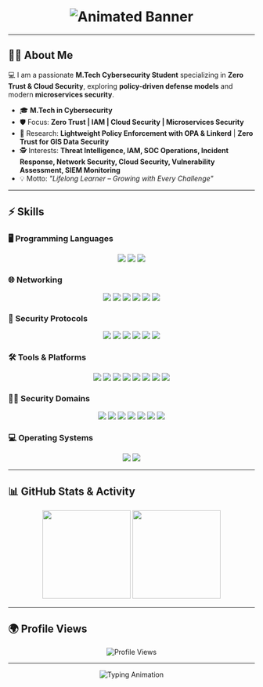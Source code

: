 <!-- 🌐 Cybersecurity Profile Header -->
<h1 align="center">
  <img src="https://capsule-render.vercel.app/api?type=waving&color=00F7FF&height=200&section=header&text=M.Tech%20Cybersecurity%20Student&fontSize=60&fontColor=ffffff&animation=fadeIn&fontAlignY=35" alt="Animated Banner">
</h1>

---

## 👨‍🚀 About Me  

💻 I am a passionate **M.Tech Cybersecurity Student** specializing in **Zero Trust & Cloud Security**, exploring **policy-driven defense models** and modern **microservices security**.  

- 🎓 **M.Tech in Cybersecurity** 
- 🛡️ Focus: **Zero Trust | IAM | Cloud Security | Microservices Security**  
- 🔬 Research: **Lightweight Policy Enforcement with OPA & Linkerd** | **Zero Trust for GIS Data Security**  
- 🕵️ Interests: **Threat Intelligence, IAM, SOC Operations, Incident Response, Network Security, Cloud Security, Vulnerability Assessment, SIEM Monitoring**  
- 💡 Motto: *"Lifelong Learner – Growing with Every Challenge"*  

---

## ⚡ Skills  

### 🖥️ Programming Languages  
<p align="center">
  <img src="https://img.shields.io/badge/Python-3776AB?style=for-the-badge&logo=python&logoColor=white"/>
  <img src="https://img.shields.io/badge/SQL-336791?style=for-the-badge&logo=postgresql&logoColor=white"/>
  <img src="https://img.shields.io/badge/Bash-4EAA25?style=for-the-badge&logo=gnu-bash&logoColor=white"/>
</p>

### 🌐 Networking  
<p align="center">
  <img src="https://img.shields.io/badge/TCP%2FIP-FF6F00?style=for-the-badge&logo=cisco&logoColor=white"/>
  <img src="https://img.shields.io/badge/DNS-0052CC?style=for-the-badge&logo=cloudflare&logoColor=white"/>
  <img src="https://img.shields.io/badge/VPN-0078D7?style=for-the-badge&logo=protonvpn&logoColor=white"/>
  <img src="https://img.shields.io/badge/Firewalls-E34F26?style=for-the-badge&logo=palo-alto-networks&logoColor=white"/>
  <img src="https://img.shields.io/badge/Routing-02569B?style=for-the-badge&logo=cisco&logoColor=white"/>
  <img src="https://img.shields.io/badge/Switching-00BFFF?style=for-the-badge&logo=junipernetworks&logoColor=white"/>
</p>

### 🔑 Security Protocols  
<p align="center">
  <img src="https://img.shields.io/badge/SSL%2FTLS-8A2BE2?style=for-the-badge&logo=letsencrypt&logoColor=white"/>
  <img src="https://img.shields.io/badge/mTLS-9400D3?style=for-the-badge&logo=letsencrypt&logoColor=white"/>
  <img src="https://img.shields.io/badge/IPSec-1E90FF?style=for-the-badge&logo=fortinet&logoColor=white"/>
  <img src="https://img.shields.io/badge/OAuth2-EB5424?style=for-the-badge&logo=oauth&logoColor=white"/>
  <img src="https://img.shields.io/badge/OpenID%20Connect-4285F4?style=for-the-badge&logo=openid&logoColor=white"/>
  <img src="https://img.shields.io/badge/SAML-0052CC?style=for-the-badge&logo=atlassian&logoColor=white"/>
</p>

### 🛠️ Tools & Platforms  
<p align="center">
  <img src="https://img.shields.io/badge/Burp%20Suite-FF6C37?style=for-the-badge&logo=burp-suite&logoColor=white"/>
  <img src="https://img.shields.io/badge/Wireshark-1679A7?style=for-the-badge&logo=wireshark&logoColor=white"/>
  <img src="https://img.shields.io/badge/Metasploit-00BFFF?style=for-the-badge&logo=metasploit&logoColor=white"/>
  <img src="https://img.shields.io/badge/Nessus-00ADEF?style=for-the-badge&logo=tenable&logoColor=white"/>
  <img src="https://img.shields.io/badge/Splunk-000000?style=for-the-badge&logo=splunk&logoColor=white"/>
  <img src="https://img.shields.io/badge/Okta-1F5FFF?style=for-the-badge&logo=okta&logoColor=white"/>
  <img src="https://img.shields.io/badge/AWS-FF9900?style=for-the-badge&logo=amazonaws&logoColor=white"/>
  <img src="https://img.shields.io/badge/IBM%20Cloud-1261FE?style=for-the-badge&logo=ibmcloud&logoColor=white"/>
</p>

### 🏴‍☠️ Security Domains  
<p align="center">
  <img src="https://img.shields.io/badge/Network%20Security-0A66C2?style=for-the-badge&logo=cisco&logoColor=white"/>
  <img src="https://img.shields.io/badge/Cloud%20Security-4285F4?style=for-the-badge&logo=googlecloud&logoColor=white"/>
  <img src="https://img.shields.io/badge/IAM-FF6F00?style=for-the-badge&logo=auth0&logoColor=white"/>
  <img src="https://img.shields.io/badge/SOC%20Operations-000000?style=for-the-badge&logo=siemens&logoColor=white"/>
  <img src="https://img.shields.io/badge/Incident%20Response-FF0000?style=for-the-badge&logo=datadog&logoColor=white"/>
  <img src="https://img.shields.io/badge/Vulnerability%20Assessment-FFD700?style=for-the-badge&logo=qualys&logoColor=black"/>
  <img src="https://img.shields.io/badge/SIEM%20Monitoring-00FF00?style=for-the-badge&logo=splunk&logoColor=black"/>
</p>

### 💻 Operating Systems  
<p align="center">
  <img src="https://img.shields.io/badge/Windows-0078D6?style=for-the-badge&logo=windows&logoColor=white"/>
  <img src="https://img.shields.io/badge/Linux-FCC624?style=for-the-badge&logo=linux&logoColor=black"/>
</p>

---

## 📊 GitHub Stats & Activity  
<p align="center">
  <img src="https://github-readme-stats.vercel.app/api?username=Karthikeyan1202&show_icons=true&theme=radical" height="180em"/>
  <img src="https://github-readme-streak-stats.herokuapp.com?user=Karthikeyan1202&theme=radical&hide_border=false" height="180em"/>
</p>

---

## 🌍 Profile Views  
<p align="center">
  <img src="https://komarev.com/ghpvc/?username=Karthikeyan1202&label=Profile%20Views&color=00F7FF&style=flat-square" alt="Profile Views"/>
</p>

---

<p align="center">
  <img src="https://readme-typing-svg.herokuapp.com?font=Share+Tech+Mono&size=22&duration=4000&pause=1000&color=00F7FF&center=true&vCenter=true&width=800&lines=Initializing+Defense+Protocols...;Monitoring+SQLi+%2C+XSS+%2C+Command+Injection...;Cybersecurity+is+not+an+option%2C+it's+a+mission+%F0%9F%9A%80" alt="Typing Animation">
</p>
